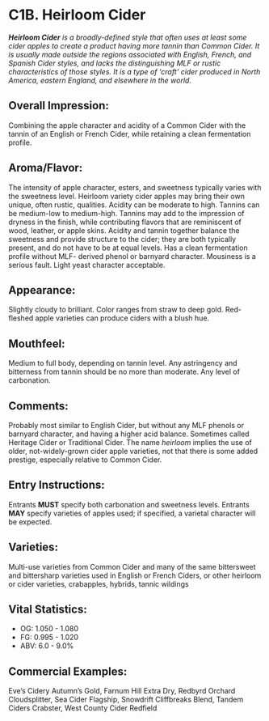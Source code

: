 # C1B. Heirloom Cider

_**Heirloom Cider** is a broadly-defined style that often uses at least some cider apples to create a product having more tannin than Common Cider. It is usually made outside the regions associated with English, French, and Spanish Cider styles, and lacks the distinguishing MLF or rustic characteristics of those styles. It is a type of ‘craft’ cider produced in North America, eastern England, and elsewhere in the world._

## Overall Impression: 

Combining the apple character and acidity of a Common Cider with the tannin of an English or French Cider, while retaining a clean fermentation profile.

## Aroma/Flavor: 

The intensity of apple character, esters, and sweetness typically varies with the sweetness level. Heirloom variety cider apples may bring their own unique, often rustic, qualities. Acidity can be moderate to high. Tannins can be medium-low to medium-high. Tannins may add to the impression of dryness in the finish, while contributing flavors that are reminiscent of wood, leather, or apple skins. Acidity and tannin together balance the sweetness and provide structure to the cider; they are both typically present, and do not have to be at equal levels. Has a clean fermentation profile without MLF- derived phenol or barnyard character. Mousiness is a serious fault. Light yeast character acceptable.

## Appearance: 

Slightly cloudy to brilliant. Color ranges from straw to deep gold. Red-fleshed apple varieties can produce ciders with a blush hue.

## Mouthfeel: 

Medium to full body, depending on tannin level. Any astringency and bitterness from tannin should be no more than moderate. Any level of carbonation.

## Comments: 

Probably most similar to English Cider, but without any MLF phenols or barnyard character, and having a higher acid balance. Sometimes called Heritage Cider or Traditional Cider. The name _heirloom_ implies the use of older, not-widely-grown cider apple varieties, not that there is some added prestige, especially relative to Common Cider.

## Entry Instructions: 

Entrants **MUST** specify both carbonation and sweetness levels. Entrants **MAY** specify varieties of apples used; if specified, a varietal character will be expected.

## Varieties: 

Multi-use varieties from Common Cider and many of the same bittersweet and bittersharp varieties used in English or French Ciders, or other heirloom or cider varieties, crabapples, hybrids, tannic wildings

## Vital Statistics:	

- OG:	1.050 - 1.080
- FG:	0.995 - 1.020
- ABV:	6.0 - 9.0%

## Commercial Examples: 

Eve’s Cidery Autumn’s Gold, Farnum Hill Extra Dry, Redbyrd Orchard Cloudsplitter, Sea Cider Flagship, Snowdrift Cliffbreaks Blend, Tandem Ciders Crabster, West County Cider Redfield
